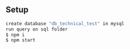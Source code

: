 ## Setup

```bash
create database "db_technical_test" in mysql
run query on sql folder
$ npm i
$ npm start
```
